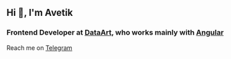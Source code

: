 ## Hi 👋, I'm Avetik

### Frontend Developer at [DataArt](https://www.dataart.com/), who works mainly with [Angular](http://angular.io/)

Reach me on [Telegram](https://t.me/armved)
